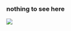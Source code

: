 ### nothing to see here

<a href="https://discord.com/users/395687463487799296">
  <img src="https://lanyard-profile-readme.vercel.app/api/395687463487799296" align="left" />
</a>
